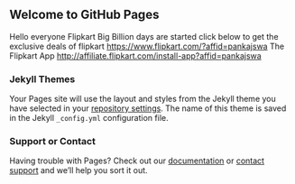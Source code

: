## Welcome to GitHub Pages
Hello everyone
Flipkart Big Billion days are started click below to get the exclusive deals of flipkart
https://www.flipkart.com/?affid=pankajswa
The Flipkart App
http://affiliate.flipkart.com/install-app?affid=pankajswa
### Jekyll Themes

Your Pages site will use the layout and styles from the Jekyll theme you have selected in your [repository settings](https://github.com/pankajswami/flipkart/settings). The name of this theme is saved in the Jekyll `_config.yml` configuration file.

### Support or Contact

Having trouble with Pages? Check out our [documentation](https://help.github.com/categories/github-pages-basics/) or [contact support](https://github.com/contact) and we’ll help you sort it out.
